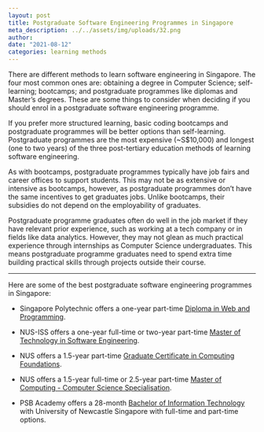 ```yaml
---
layout: post
title: Postgraduate Software Engineering Programmes in Singapore
meta_description: ../../assets/img/uploads/32.png
author:
date: "2021-08-12"
categories: learning methods
---
```


There are different methods to learn software engineering in Singapore. The four most common ones are: obtaining a degree in Computer Science; self-learning; bootcamps; and postgraduate programmes like diplomas and Master’s degrees. These are some things to consider when deciding if you should enrol in a postgraduate software engineering programme.

If you prefer more structured learning, basic coding bootcamps and postgraduate programmes will be better options than self-learning. Postgraduate programmes are the most expensive (~S$10,000) and longest (one to two years) of the three post-tertiary education methods of learning software engineering.

As with bootcamps, postgraduate programmes typically have job fairs and career offices to support students. This may not be as extensive or intensive as bootcamps, however, as postgraduate programmes don’t have the same incentives to get graduates jobs. Unlike bootcamps, their subsidies do not depend on the employability of graduates.

Postgraduate programme graduates often do well in the job market if they have relevant prior experience, such as working at a tech company or in fields like data analytics. However, they may not glean as much practical experience through internships as Computer Science undergraduates. This means postgraduate programme graduates need to spend extra time building practical skills through projects outside their course.

---

Here are some of the best postgraduate software engineering programmes in Singapore:

- Singapore Polytechnic offers a one-year part-time [Diploma in Web and Programming](<https://www.sp.edu.sg/pace/courses/course-type/part-time-and-post-diplomas/ofr_ap/diploma-(conversion)-in-web-and-programming>).

- NUS-ISS offers a one-year full-time or two-year part-time [Master of Technology in Software Engineering](https://www.iss.nus.edu.sg/graduate-programmes/programme/detail/master-of-technology-in-software-engineering).

- NUS offers a 1.5-year part-time [Graduate Certificate in Computing Foundations](https://www.comp.nus.edu.sg/programmes/pg/certcf/).

- NUS offers a 1.5-year full-time or 2.5-year part-time [Master of Computing - Computer Science Specialisation](https://www.comp.nus.edu.sg/programmes/pg/mcs/).

- PSB Academy offers a 28-month [Bachelor of Information Technology](https://www.newcastle.edu.au/singapore/future-students/degrees/degrees/bachelor-of-information-technology-full-time) with University of Newcastle Singapore with full-time and part-time options.
